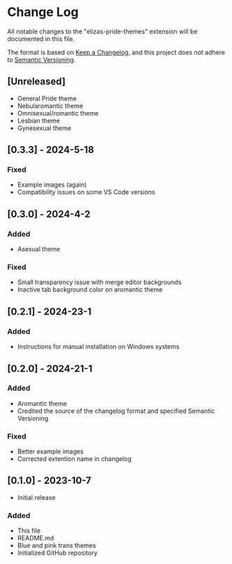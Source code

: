 # Change Log

All notable changes to the "elizas-pride-themes" extension will be documented in this file.

The format is based on [Keep a Changelog](https://keepachangelog.com/en/1.0.0/),
and this project does not adhere to [Semantic Versioning](https://semver.org/spec/v2.0.0.html).

## [Unreleased]

-   General Pride theme
-   Nebularomantic theme
-   Omnisexual/romantic theme
-   Lesbian theme
-   Gynesexual theme

## [0.3.3] - 2024-5-18

### Fixed

-   Example images (again)
-   Compatibility issues on some VS Code versions

## [0.3.0] - 2024-4-2

### Added

-   Asexual theme

### Fixed

-   Small transparency issue with merge editor backgrounds
-   Inactive tab background color on aromantic theme

## [0.2.1] - 2024-23-1

### Added

-   Instructions for manual installation on Windows systems

## [0.2.0] - 2024-21-1

### Added

-   Aromantic theme
-   Credited the source of the changelog format and specified Semantic Versioning

### Fixed

-   Better example images
-   Corrected extention name in changelog

## [0.1.0] - 2023-10-7

-   Initial release

### Added

-   This file
-   README.md
-   Blue and pink trans themes
-   Initialized GitHub repository

